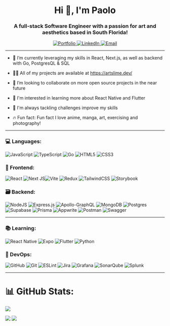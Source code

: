<h1 align="center">Hi 👋, I'm Paolo</h1>
<h3 align="center">A full-stack Software Engineer with a passion for art and aesthetics based in South Florida!</h3>
<p align="center">
<a href="https://artslime.dev/">
<img alt="Portfolio" src="https://img.shields.io/badge/PORTFOLIO-black?style=for-the-badge&logo=nextdotjs&logoColor=%23fff&logoSize=auto&link=https%3A%2F%2Fartslime.dev%2F">
</a>
<a href="https://www.linkedin.com/in/artslimedev/">
<img alt="LinkedIn" src="https://img.shields.io/badge/LinkedIn-0077B5?style=for-the-badge&logo=linkedin&logoColor=white&logoSize=auto&link=https%3A%2F%2Fwww.linkedin.com%2Fin%2F">
</a>
<a href="mailto:artslimedev@gmail.com">
<img alt="Email" src="https://img.shields.io/badge/EMAIL-purple?style=for-the-badge&logo=minutemailer&logoColor=white&logoSize=auto&link=mailto%3Aartslimedev%40gmail.com">
</a>
</p>

---
- 🌱 I’m currently leveraging my skills in React, Next.js, as well as backend with Go, PostgresQL & SQL

- 👨‍💻 All of my projects are available at https://artslime.dev/

- 🤝 I’m looking to collaborate on more open source projects in the near future

- 🧠 I'm interested in learning more about React Native and Flutter

- 🧐 I'm always tackling challenges improve my skills

- 🔥 Fun fact: Fun fact I love anime, manga, art, exercising and photography!

---

### 💻 Languages:
![JavaScript](https://img.shields.io/badge/javascript-%23323330.svg?style=for-the-badge&logo=javascript&logoColor=%23F7DF1E) ![TypeScript](https://img.shields.io/badge/typescript-%23007ACC.svg?style=for-the-badge&logo=typescript&logoColor=white) ![Go](https://img.shields.io/badge/go-%2300ADD8.svg?style=for-the-badge&logo=go&logoColor=white) ![HTML5](https://img.shields.io/badge/html5-%23E34F26.svg?style=for-the-badge&logo=html5&logoColor=white) ![CSS3](https://img.shields.io/badge/css3-%231572B6.svg?style=for-the-badge&logo=css3&logoColor=white)

### 🎨 Frontend:

![React](https://img.shields.io/badge/react-%2320232a.svg?style=for-the-badge&logo=react&logoColor=%2361DAFB) ![Next JS](https://img.shields.io/badge/Next-black?style=for-the-badge&logo=next.js&logoColor=white)![Vite](https://img.shields.io/badge/vite-%23646CFF.svg?style=for-the-badge&logo=vite&logoColor=white) ![Redux](https://img.shields.io/badge/redux-%23593d88.svg?style=for-the-badge&logo=redux&logoColor=white) ![TailwindCSS](https://img.shields.io/badge/tailwindcss-%2338B2AC.svg?style=for-the-badge&logo=tailwind-css&logoColor=white) ![Storybook](https://img.shields.io/badge/-Storybook-FF4785?style=for-the-badge&logo=storybook&logoColor=white)

### 🗃️ Backend:

![NodeJS](https://img.shields.io/badge/node.js-6DA55F?style=for-the-badge&logo=node.js&logoColor=white) ![Express.js](https://img.shields.io/badge/express.js-%23404d59.svg?style=for-the-badge&logo=express&logoColor=%2361DAFB) ![Apollo-GraphQL](https://img.shields.io/badge/-ApolloGraphQL-311C87?style=for-the-badge&logo=apollo-graphql) ![MongoDB](https://img.shields.io/badge/MongoDB-%234ea94b.svg?style=for-the-badge&logo=mongodb&logoColor=white) ![Postgres](https://img.shields.io/badge/postgres-%23316192.svg?style=for-the-badge&logo=postgresql&logoColor=white) ![Supabase](https://img.shields.io/badge/Supabase-3ECF8E?style=for-the-badge&logo=supabase&logoColor=white) ![Prisma](https://img.shields.io/badge/Prisma-3982CE?style=for-the-badge&logo=Prisma&logoColor=white) ![Appwrite](https://img.shields.io/badge/Appwrite-%23FD366E.svg?style=for-the-badge&logo=appwrite&logoColor=white) ![Postman](https://img.shields.io/badge/Postman-FF6C37?style=for-the-badge&logo=postman&logoColor=white) ![Swagger](https://img.shields.io/badge/-Swagger-%23Clojure?style=for-the-badge&logo=swagger&logoColor=white)

---
### 📚 Learning:

![React Native](https://img.shields.io/badge/react_native-%2320232a.svg?style=for-the-badge&logo=react&logoColor=%2361DAFB) ![Expo](https://img.shields.io/badge/expo-1C1E24?style=for-the-badge&logo=expo&logoColor=#D04A37) ![Flutter](https://img.shields.io/badge/Flutter-%2302569B.svg?style=for-the-badge&logo=Flutter&logoColor=white) ![Python](https://img.shields.io/badge/python-3670A0?style=for-the-badge&logo=python&logoColor=ffdd54)

### 🔄 DevOps:

![GitHub](https://img.shields.io/badge/github-%23121011.svg?style=for-the-badge&logo=github&logoColor=white) ![Git](https://img.shields.io/badge/git-%23F05033.svg?style=for-the-badge&logo=git&logoColor=white) ![ESLint](https://img.shields.io/badge/ESLint-4B3263?style=for-the-badge&logo=eslint&logoColor=white) ![Jira](https://img.shields.io/badge/jira-%230A0FFF.svg?style=for-the-badge&logo=jira&logoColor=white) ![Grafana](https://img.shields.io/badge/grafana-%23F46800.svg?style=for-the-badge&logo=grafana&logoColor=white) ![SonarQube](https://img.shields.io/badge/SonarQube-black?style=for-the-badge&logo=sonarqube&logoColor=4E9BCD) ![Splunk](https://img.shields.io/badge/splunk-%23000000.svg?style=for-the-badge&logo=splunk&logoColor=white)

---

# 📊 GitHub Stats:
![](https://github-readme-stats.vercel.app/api/top-langs/?username=artslimedev&theme=radical&hide_border=false&include_all_commits=false&count_private=false&layout=compact)

![](https://github-readme-stats.vercel.app/api?username=artslimedev&theme=radical&hide_border=false&include_all_commits=false&count_private=false) ![](https://nirzak-streak-stats.vercel.app/?user=artslimedev&theme=radical&hide_border=false)
